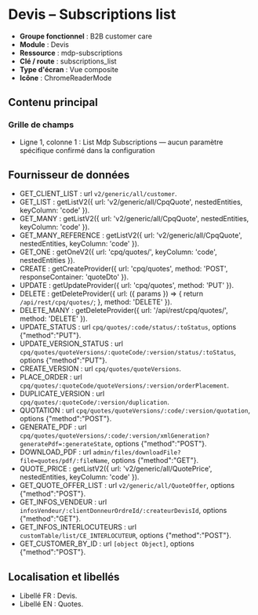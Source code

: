 # Devis – Subscriptions list

- **Groupe fonctionnel** : B2B customer care
- **Module** : Devis
- **Ressource** : mdp-subscriptions
- **Clé / route** : subscriptions_list
- **Type d'écran** : Vue composite
- **Icône** : ChromeReaderMode

## Contenu principal
### Grille de champs
- Ligne 1, colonne 1 : List Mdp Subscriptions — aucun paramètre spécifique confirmé dans la configuration

## Fournisseur de données
- GET_CLIENT_LIST : url `v2/generic/all/customer`.
- GET_LIST : getListV2({
  url: 'v2/generic/all/CpqQuote',
  nestedEntities,
  keyColumn: 'code'
}).
- GET_MANY : getListV2({
  url: 'v2/generic/all/CpqQuote',
  nestedEntities,
  keyColumn: 'code'
}).
- GET_MANY_REFERENCE : getListV2({
  url: 'v2/generic/all/CpqQuote',
  nestedEntities,
  keyColumn: 'code'
}).
- GET_ONE : getOneV2({
  url: 'cpq/quotes/',
  keyColumn: 'code',
  nestedEntities
}).
- CREATE : getCreateProvider({
  url: 'cpq/quotes',
  method: 'POST',
  responseContainer: 'quoteDto'
}).
- UPDATE : getUpdateProvider({
  url: 'cpq/quotes',
  method: 'PUT'
}).
- DELETE : getDeleteProvider({
  url: ({
    params
  }) => {
    return `/api/rest/cpq/quotes/`;
  },
  method: 'DELETE'
}).
- DELETE_MANY : getDeleteProvider({
  url: '/api/rest/cpq/quotes/',
  method: 'DELETE'
}).
- UPDATE_STATUS : url `cpq/quotes/:code/status/:toStatus`, options {"method":"PUT"}.
- UPDATE_VERSION_STATUS : url `cpq/quotes/quoteVersions/:quoteCode/:version/status/:toStatus`, options {"method":"PUT"}.
- CREATE_VERSION : url `cpq/quotes/quoteVersions`.
- PLACE_ORDER : url `cpq/quotes/:quoteCode/quoteVersions/:version/orderPlacement`.
- DUPLICATE_VERSION : url `cpq/quotes/:quoteCode/:version/duplication`.
- QUOTATION : url `cpq/quotes/quoteVersions/:code/:version/quotation`, options {"method":"POST"}.
- GENERATE_PDF : url `cpq/quotes/quoteVersions/:code/:version/xmlGeneration?generatePdf=:generateState`, options {"method":"POST"}.
- DOWNLOAD_PDF : url `admin/files/downloadFile?file=quotes/pdf/:fileName`, options {"method":"GET"}.
- QUOTE_PRICE : getListV2({
  url: 'v2/generic/all/QuotePrice',
  nestedEntities,
  keyColumn: 'code'
}).
- GET_QUOTE_OFFER_LIST : url `v2/generic/all/QuoteOffer`, options {"method":"POST"}.
- GET_INFOS_VENDEUR : url `infosVendeur/:clientDonneurOrdreId/:createurDevisId`, options {"method":"GET"}.
- GET_INFOS_INTERLOCUTEURS : url `customTable/list/CE_INTERLOCUTEUR`, options {"method":"POST"}.
- GET_CUSTOMER_BY_ID : url `[object Object]`, options {"method":"POST"}.

## Localisation et libellés
- Libellé FR : Devis.
- Libellé EN : Quotes.